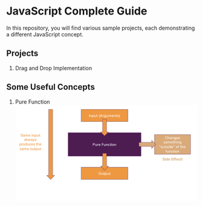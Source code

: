 # JavaScript Complete Guide
In this repository, you will find various sample projects, each demonstrating a different JavaScript concept.

## Projects
1. Drag and Drop Implementation

## Some Useful Concepts
1. Pure Function
![Pure Function](/uploads/pure-function.png)